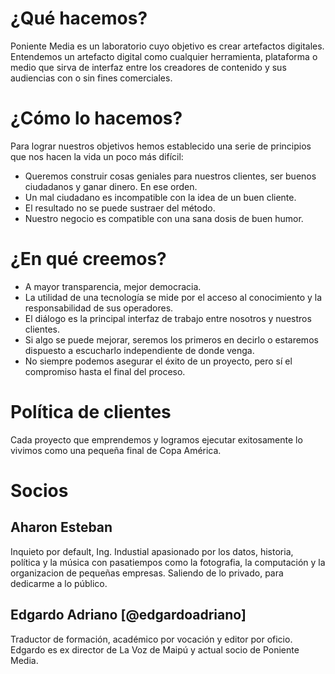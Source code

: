 # ¿Qué hacemos?

Poniente Media es un laboratorio cuyo objetivo es crear artefactos digitales. Entendemos un artefacto digital como cualquier herramienta, plataforma o medio que sirva de interfaz entre los creadores de contenido y sus audiencias con o sin fines comerciales.

# ¿Cómo lo hacemos?

Para lograr nuestros objetivos hemos establecido una serie de principios que nos hacen la vida un poco más difícil:

* Queremos construir cosas geniales para nuestros clientes, ser buenos ciudadanos y ganar dinero. En ese orden.
* Un mal ciudadano es incompatible con la idea de un buen cliente.
* El resultado no se puede sustraer del método.
* Nuestro negocio es compatible con una sana dosis de buen humor.

# ¿En qué creemos?

* A mayor transparencia, mejor democracia.
* La utilidad de una tecnología se mide por el acceso al conocimiento y la responsabilidad de sus operadores.
* El diálogo es la principal interfaz de trabajo entre nosotros y nuestros clientes.
* Si algo se puede mejorar, seremos los primeros en decirlo o estaremos dispuesto a escucharlo independiente de donde venga.
* No siempre podemos asegurar el éxito de un proyecto, pero sí el compromiso hasta el final del proceso.

# Política de clientes

Cada proyecto que emprendemos y logramos ejecutar exitosamente lo vivimos como una pequeña final de Copa América.

# Socios

## Aharon Esteban

Inquieto por default, Ing. Industial apasionado por los datos, historia, política y la música con pasatiempos como la fotografia, la computación y la organizacion de pequeñas empresas. Saliendo de lo privado, para dedicarme a lo público.


## Edgardo Adriano  [@edgardoadriano]

Traductor de formación, académico por vocación y editor por oficio. Edgardo es ex director de La Voz de Maipú y actual socio de Poniente Media. 
